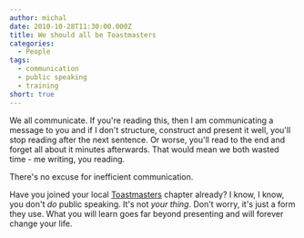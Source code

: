 ```yaml
---
author: michal
date: 2010-10-28T11:30:00.000Z
title: We should all be Toastmasters
categories:
  - People
tags:
  - communication
  - public speaking
  - training
short: true
---
```


We all communicate. If you're reading this, then I am communicating a message to you and if I don't structure, construct and present it well, you'll stop reading after the next sentence. Or worse, you'll read to the end and forget all about it minutes afterwards. That would mean we both wasted time - me writing, you reading.

<!--more-->

There's no excuse for inefficient communication.

Have you joined your local [Toastmasters](http://www.toastmasters.org/ "Toastmasters International website") chapter already? I know, I know, you don't _do_ public speaking. It's not _your thing_. Don't worry, it's just a form they use. What you will learn goes far beyond presenting and will forever change your life.
